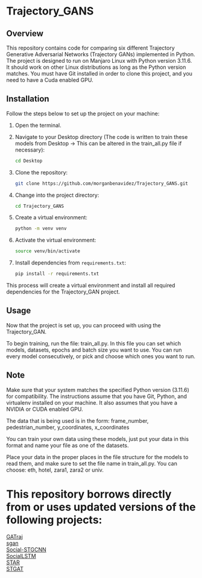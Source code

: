 # Trajectory_GANS

## Overview

This repository contains code for comparing six different Trajectory Generative Adversarial Networks (Trajectory GANs) implemented in Python. The project is designed to run on Manjaro Linux with Python version 3.11.6. It should work on other Linux distributions as long as the Python version matches. You must have Git installed in order to clone this project, and you need to have a Cuda enabled GPU.

## Installation

Follow the steps below to set up the project on your machine:

1. Open the terminal.

2. Navigate to your Desktop directory (The code is written to train these models from Desktop -> This can be altered in the train_all.py file if necessary):
    ```bash
    cd Desktop
    ```

3. Clone the repository:
    ```bash
    git clone https://github.com/morganbenavidez/Trajectory_GANS.git
    ```

4. Change into the project directory:
    ```bash
    cd Trajectory_GANS
    ```

5. Create a virtual environment:
    ```bash
    python -m venv venv
    ```

6. Activate the virtual environment:
    ```bash
    source venv/bin/activate
    ```

7. Install dependencies from `requirements.txt`:
    ```bash
    pip install -r requirements.txt
    ```

This process will create a virtual environment and install all required dependencies for the Trajectory_GAN project.

## Usage

Now that the project is set up, you can proceed with using the Trajectory_GAN.

To begin training, run the file: train_all.py. In this file you can set which models, datasets, epochs and batch size you want to use. You can run every model consecutively, or pick and choose which ones you want to run. 

## Note

Make sure that your system matches the specified Python version (3.11.6) for compatibility. The instructions assume that you have Git, Python, and virtualenv installed on your machine. It also assumes that you have a NVIDIA or CUDA enabled GPU.

The data that is being used is in the form: frame_number, pedestrian_number, y_coordinates, x_coordinates

You can train your own data using these models, just put your data in this format and name your file as one of the datasets.

Place your data in the proper places in the file structure for the models to read them, and make sure to set the file name in train_all.py. You can choose: eth, hotel, zara1, zara2 or univ.

# This repository borrows directly from or uses updated versions of the following projects:
[GATraj](https://github.com/mengmengliu1998/GATraj) <br>
[sgan](https://github.com/agrimgupta92/sgan) <br>
[Social-STGCNN](https://github.com/abduallahmohamed/Social-STGCNN) <br>
[SocialLSTM](https://github.com/ruohuali/SocialLSTM) <br>
[STAR](https://github.com/cunjunyu/STAR) <br>
[STGAT](https://github.com/huang-xx/STGAT) <br>
